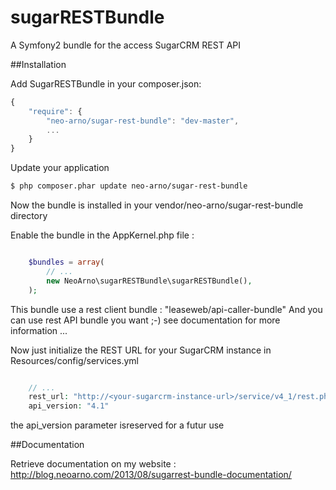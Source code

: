 sugarRESTBundle
===============

A Symfony2 bundle for the access SugarCRM REST API

##Installation

Add SugarRESTBundle in your composer.json:

```js
{
    "require": {
        "neo-arno/sugar-rest-bundle": "dev-master",
        ...
    }
}
```

Update your application

``` bash
$ php composer.phar update neo-arno/sugar-rest-bundle
```

Now the bundle is installed in your vendor/neo-arno/sugar-rest-bundle directory


Enable the bundle in the AppKernel.php file :

``` php

    $bundles = array(
        // ...
        new NeoArno\sugarRESTBundle\sugarRESTBundle(),
    );

```

This bundle use a rest client bundle : "leaseweb/api-caller-bundle"
And you can use rest API bundle you want ;-) see documentation for more information ...

Now just initialize the REST URL for your SugarCRM instance in Resources/config/services.yml


``` php

    // ...
    rest_url: "http://<your-sugarcrm-instance-url>/service/v4_1/rest.php"
    api_version: "4.1"

```

the api_version parameter isreserved for a futur use

##Documentation

Retrieve documentation on my website :
http://blog.neoarno.com/2013/08/sugarrest-bundle-documentation/


